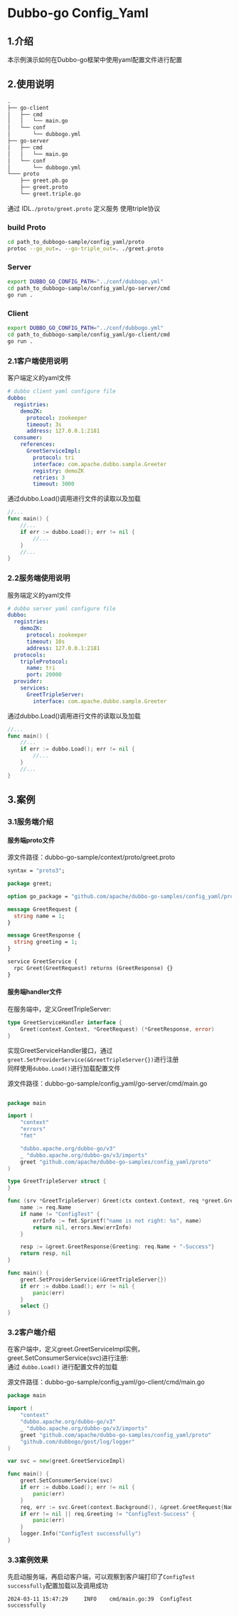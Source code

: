# Dubbo-go Config_Yaml

## 1.介绍

本示例演示如何在Dubbo-go框架中使用yaml配置文件进行配置

## 2.使用说明
```txt
.
├── go-client
│   ├── cmd
│   │   └── main.go
│   └── conf
│       └── dubbogo.yml
├── go-server
│   ├── cmd
│   │   └── main.go
│   └── conf
│       └── dubbogo.yml
└─── proto
    ├── greet.pb.go
    ├── greet.proto
    └── greet.triple.go

```
通过 IDL`./proto/greet.proto` 定义服务 使用triple协议


### build Proto
```bash
cd path_to_dubbogo-sample/config_yaml/proto
protoc --go_out=. --go-triple_out=. ./greet.proto
```
### Server
```bash
export DUBBO_GO_CONFIG_PATH="../conf/dubbogo.yml"
cd path_to_dubbogo-sample/config_yaml/go-server/cmd
go run .
```
### Client
```bash
export DUBBO_GO_CONFIG_PATH="../conf/dubbogo.yml"
cd path_to_dubbogo-sample/config_yaml/go-client/cmd
go run .
```

### 2.1客户端使用说明

客户端定义的yaml文件
```yaml
# dubbo client yaml configure file
dubbo:
  registries:
    demoZK:
      protocol: zookeeper
      timeout: 3s
      address: 127.0.0.1:2181
  consumer:
    references:
      GreetServiceImpl:
        protocol: tri
        interface: com.apache.dubbo.sample.Greeter
        registry: demoZK
        retries: 3
        timeout: 3000
```
通过dubbo.Load()调用进行文件的读取以及加载
```go
//...
func main() {
	//...
	if err := dubbo.Load(); err != nil {
		//...
	}
	//...
}
```

### 2.2服务端使用说明

服务端定义的yaml文件
```yaml
# dubbo server yaml configure file
dubbo:
  registries:
    demoZK:
      protocol: zookeeper
      timeout: 10s
      address: 127.0.0.1:2181
  protocols:
    tripleProtocol:
      name: tri
      port: 20000
  provider:
    services:
      GreetTripleServer:
        interface: com.apache.dubbo.sample.Greeter
```
通过dubbo.Load()调用进行文件的读取以及加载
```go
//...
func main() {
	//...
	if err := dubbo.Load(); err != nil {
		//...
	}
	//...
}

```
## 3.案例

### 3.1服务端介绍

#### 服务端proto文件

源文件路径：dubbo-go-sample/context/proto/greet.proto

```protobuf
syntax = "proto3";

package greet;

option go_package = "github.com/apache/dubbo-go-samples/config_yaml/proto;greet";

message GreetRequest {
  string name = 1;
}

message GreetResponse {
  string greeting = 1;
}

service GreetService {
  rpc Greet(GreetRequest) returns (GreetResponse) {}
}
```

#### 服务端handler文件

在服务端中，定义GreetTripleServer:
```go
type GreetServiceHandler interface {
    Greet(context.Context, *GreetRequest) (*GreetResponse, error)
}
```
实现GreetServiceHandler接口，通过`greet.SetProviderService(&GreetTripleServer{})`进行注册  
同样使用`dubbo.Load()`进行加载配置文件


源文件路径：dubbo-go-sample/config_yaml/go-server/cmd/main.go

```go

package main

import (
	"context"
	"errors"
	"fmt"

	"dubbo.apache.org/dubbo-go/v3"
	_ "dubbo.apache.org/dubbo-go/v3/imports"
	greet "github.com/apache/dubbo-go-samples/config_yaml/proto"
)

type GreetTripleServer struct {
}

func (srv *GreetTripleServer) Greet(ctx context.Context, req *greet.GreetRequest) (*greet.GreetResponse, error) {
	name := req.Name
	if name != "ConfigTest" {
		errInfo := fmt.Sprintf("name is not right: %s", name)
		return nil, errors.New(errInfo)
	}

	resp := &greet.GreetResponse{Greeting: req.Name + "-Success"}
	return resp, nil
}

func main() {
	greet.SetProviderService(&GreetTripleServer{})
	if err := dubbo.Load(); err != nil {
		panic(err)
	}
	select {}
}
```

### 3.2客户端介绍

在客户端中，定义greet.GreetServiceImpl实例，greet.SetConsumerService(svc)进行注册:  
通过 `dubbo.Load()` 进行配置文件的加载

源文件路径：dubbo-go-sample/config_yaml/go-client/cmd/main.go

```go
package main

import (
	"context"
	"dubbo.apache.org/dubbo-go/v3"
	_ "dubbo.apache.org/dubbo-go/v3/imports"
	greet "github.com/apache/dubbo-go-samples/config_yaml/proto"
	"github.com/dubbogo/gost/log/logger"
)

var svc = new(greet.GreetServiceImpl)

func main() {
	greet.SetConsumerService(svc)
	if err := dubbo.Load(); err != nil {
		panic(err)
	}
	req, err := svc.Greet(context.Background(), &greet.GreetRequest{Name: "ConfigTest"})
	if err != nil || req.Greeting != "ConfigTest-Success" {
		panic(err)
	}
	logger.Info("ConfigTest successfully")
}

```

### 3.3案例效果

先启动服务端，再启动客户端，可以观察到客户端打印了`ConfigTest successfully`配置加载以及调用成功

```
2024-03-11 15:47:29     INFO    cmd/main.go:39  ConfigTest successfully

```

 